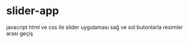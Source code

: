 # slider-app
javacript html ve css ile slider uygulaması
sağ ve sol butonlarla resimler arası geçiş
